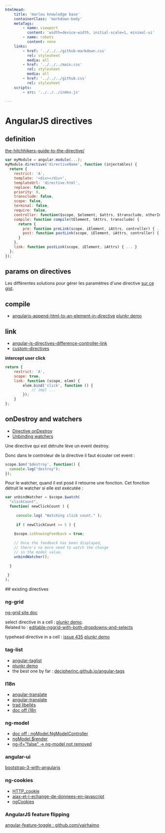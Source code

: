 ```yaml
---
htmlHead:
    title: 'marlou knowledge base' 
    containerClass: 'markdown-body'
    metaTags:
        - name: viewport
          content: 'width=device-width, initial-scale=1, minimal-ui'
        - name: robots
          content: none
    links:
        - href: '../../../github-markdown.css'
          rel: stylesheet
          media: all
        - href: '../../../main.css'
          rel: stylesheet
          media: all
        - href: '../../../github.css'
          rel: stylesheet
    scripts:
        - src: '../../../index.js'

---
```


# AngularJS directives

## definition

[the-hitchhikers-guide-to-the-directive/](http://amitgharat.wordpress.com/2013/06/08/the-hitchhikers-guide-to-the-directive/)

```javascript
var myModule = angular.module(...); 
myModule.directive('directiveName', function (injectables) {
  return {
    restrict: 'A',
    template: '<div></div>',
    templateUrl: 'directive.html',
    replace: false,
    priority: 0,
    transclude: false,
    scope: false,
    terminal: false,
    require: false,
    controller: function($scope, $element, $attrs, $transclude, otherInjectables) { ... },
    compile: function compile(tElement, tAttrs, transclude) {
      return {
        pre: function preLink(scope, iElement, iAttrs, controller) { ... },
        post: function postLink(scope, iElement, iAttrs, controller) { ... }
      }
    },
    link: function postLink(scope, iElement, iAttrs) { ... }
  };
});
```

## params on directives

Les différentes solutions pour gérer les paramètres d'une directive [sur ce gist](https://gist.github.com/CMCDragonkai/6282750).

## compile

- [angularjs-append-html-to-an-element-in-directive](http://stackoverflow.com/questions/21452706/angularjs-append-html-to-an-element-in-directive-and-make-a-local-function-to) [plunkr demo](http://plnkr.co/edit/IlTIWrvG5lA0B4JwEPoS?p=info)

## link

- [angular-js-directives-difference-controller-link](http://jasonmore.net/angular-js-directives-difference-controller-link/)
- [custom-directives](http://tutorials.jenkov.com/angularjs/custom-directives.html)

**intercept user click**

```javascript
return {
    restrict: 'A',
    scope: true,
    link: function (scope, elem) {
        elem.bind('click', function () {
            // impl ...
        });
    }
};
```

## onDestroy and watchers

- [Directive onDestroy](http://stackoverflow.com/questions/17203005/angularjs-directive-destroy)
- [Unbinding watchers](http://www.bennadel.com/blog/2480-unbinding-watch-listeners-in-angularjs.htm)

Une directive qui est détruite lève un event destroy.

Donc dans le controleur de la directive il faut écouter cet event :
```javascript
scope.$on('$destroy', function() {
  console.log("destroy");
});
```

Pour le watcher, quand il est posé il retourne une fonction. Cet fonction détruit le watcher si elle est exécutée :
```javascript
var unbindWatcher = $scope.$watch(
  "clickCount",
  function( newClickCount ) {
 
     console.log( "Watching click count." );
 
     if ( newClickCount >= 5 ) {
 
    $scope.isShowingFeedback = true;
 
    // Once the feedback has been displayed,
    // there's no more need to watch the change
    // in the model value.
    unbindWatcher();
 
  }
 
 }
);

```

## existing directives

### ng-grid

[ng-grid site doc](http://ui-grid.info/)

select directive in a cell :
[plunkr demo](http://plnkr.co/edit/VABAEu?p=preview).  
Related to : [editable-nggrid-with-both-dropdowns-and-selects](http://technpol.wordpress.com/2013/12/06/editable-nggrid-with-both-dropdowns-and-selects/)

typehead directive in a cell : [issue 435](https://github.com/angular-ui/ng-grid/issues/435)
[plunkr demo](http://plnkr.co/edit/cum0CBuoJUvGIBu85aBS?p=preview)

### tag-list

- [angular-taglist](https://github.com/chrispittman/angular-taglist)
- [plunkr demo](http://plnkr.co/edit/0vzZsn70SGQkIKKZoVEP?p=preview)
- the best one by far : [decipherinc.github.io/angular-tags](http://decipherinc.github.io/angular-tags/)

### l18n

- [angular-translate](http://pascalprecht.github.io/angular-translate/)
- [angular-translate](http://www.ng-newsletter.com/posts/angular-translate.html)
- [trad libellés](http://www.frangular.com/2012/12/traduction-des-libelles-dans-les-vues-angularjs.html)
- [doc off i18n](http://docs.angularjs.org/guide/i18n)

### ng-model

- [doc off : ngModel.NgModelController](https://docs.angularjs.org/api/ng/type/ngModel.NgModelController)
- [ngModel.$render](http://stackoverflow.com/questions/21083543/when-ngmodels-render-is-called-in-angularjs)
- [ng-if="false" -> ng-model not removed](http://stackoverflow.com/questions/24042811/angularjs-ng-if-hiddenremoved-ng-model-variable-not-removed-from-scope)

### angular-ui

[bootstrap-3-with-angularjs](http://stackoverflow.com/questions/16327846/bootstrap-3-with-angularjs)

### ng-cookies

- [HTTP_cookie](http://en.wikipedia.org/wiki/HTTP_cookie#Setting_a_cookie)
- [ajax-et-l-echange-de-donnees-en-javascript](http://fr.openclassrooms.com/informatique/cours/ajax-et-l-echange-de-donnees-en-javascript/les-cookies-1)
- [ngCookies](https://docs.angularjs.org/api/ngCookies)

### AngularJS feature flipping

[angular-feature-toggle : github.com/yairhaimo](https://github.com/yairhaimo/angular-feature-toggle)
